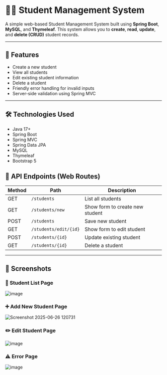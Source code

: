 # 🧑‍🎓 Student Management System

A simple web-based Student Management System built using **Spring Boot**, **MySQL**, and **Thymeleaf**. This system allows you to **create**, **read**, **update**, and **delete (CRUD)** student records.

---

## 📌 Features

- Create a new student
- View all students
- Edit existing student information
- Delete a student
- Friendly error handling for invalid inputs
- Server-side validation using Spring MVC

---

## 🛠️ Technologies Used

- Java 17+
- Spring Boot
- Spring MVC
- Spring Data JPA
- MySQL
- Thymeleaf
- Bootstrap 5

## 🔗 API Endpoints (Web Routes)

| Method | Path                     | Description                     |
|--------|--------------------------|---------------------------------|
| GET    | `/students`              | List all students               |
| GET    | `/students/new`          | Show form to create new student|
| POST   | `/students`              | Save new student                |
| GET    | `/students/edit/{id}`    | Show form to edit student       |
| POST   | `/students/{id}`         | Update existing student         |
| GET    | `/students/{id}`         | Delete a student                |

---



## 📸 Screenshots


### 🎯 Student List Page

![image](https://github.com/user-attachments/assets/b7ae0003-1b32-4f45-a3a9-523f57bb03f4)

### ➕ Add New Student Page

![Screenshot 2025-06-26 120731](https://github.com/user-attachments/assets/b442d33e-c83c-474f-b764-161733d6738d)

### ✏️ Edit Student Page

![image](https://github.com/user-attachments/assets/ad3bf6f2-f7d0-4bb3-94d9-f4df0a05c034)


### ⚠️ Error Page

![image](https://github.com/user-attachments/assets/1c99dc96-4319-47d6-b5bb-9c93cc2a7c6e)

















